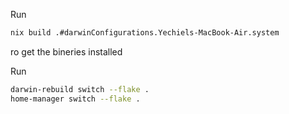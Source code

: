 Run 
```bash 
nix build .#darwinConfigurations.Yechiels-MacBook-Air.system 
```
ro get the bineries installed

Run 
```bash
darwin-rebuild switch --flake .
home-manager switch --flake .
```
